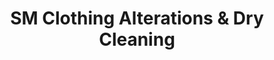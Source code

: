 ---
title: "SM Clothing Alterations & Dry Cleaning"
url: /dublin/sm-clothing-alterations-und-dry-cleaning/
shop: Wäscherei
---
